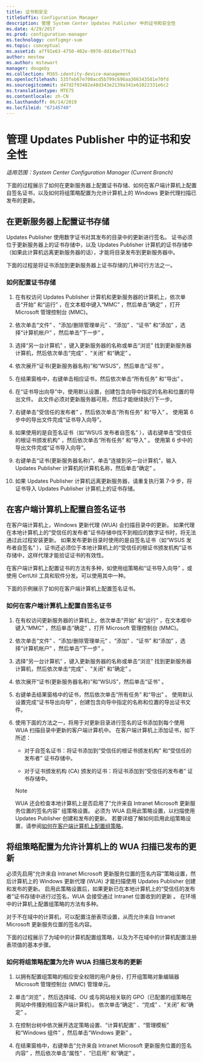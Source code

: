 ```yaml
---
title: 证书和安全
titleSuffix: Configuration Manager
description: 管理 System Center Updates Publisher 中的证书和安全性
ms.date: 4/29/2017
ms.prod: configuration-manager
ms.technology: configmgr-sum
ms.topic: conceptual
ms.assetid: a7f91e63-4750-402e-9970-dd14be7f76a3
author: mestew
ms.author: mstewart
manager: dougeby
ms.collection: M365-identity-device-management
ms.openlocfilehash: 535feb67e700acd5b799c696aa366343581e70fd
ms.sourcegitcommit: d47d2f03482e48d343e2139a341e61022331e6c2
ms.translationtype: MTE75
ms.contentlocale: zh-CN
ms.lasthandoff: 06/14/2019
ms.locfileid: "67145740"
---
```

# <a name="manage-certificates-and-security-for-updates-publisher"></a>管理 Updates Publisher 中的证书和安全性

*适用范围：System Center Configuration Manager (Current Branch)*

下面的过程展示了如何在更新服务器上配置证书存储、如何在客户端计算机上配置自签名证书，以及如何将组策略配置为允许计算机上的 Windows 更新代理扫描已发布的更新。

## <a name="configure-the-certificate-store-on-the-update-server"></a>在更新服务器上配置证书存储
 Updates Publisher 使用数字证书对其发布的目录中的更新进行签名。 证书必须位于更新服务器上的证书存储中，以及 Updates Publisher 计算机的证书存储中（如果此计算机远离更新服务器的话），才能将目录发布到更新服务器中。

下面的过程是将证书添加到更新服务器上证书存储的几种可行方法之一。

### <a name="to-configure-the-certificate-store"></a>如何配置证书存储
1.  在有权访问 Updates Publisher 计算机和更新服务器的计算机上，依次单击“开始”  和“运行”  ，在文本框中键入“MMC”  ，然后单击“确定”  ，打开 Microsoft 管理控制台 (MMC)。

2.  依次单击“文件”  、“添加/删除管理单元”  、“添加”  、“证书”  和“添加”  ，选择“计算机帐户”  ，然后单击“下一步”  。

3.  选择“另一台计算机”  ，键入更新服务器的名称或单击“浏览”  找到更新服务器计算机，然后依次单击“完成”  、“关闭”  和“确定”  。

4.  依次展开“证书(更新服务器名称)”和“WSUS”，然后单击“证书”     。

5.  在结果窗格中，右键单击相应证书，然后依次单击“所有任务”  和“导出”  。

6.  在“证书导出向导”中，使用默认设置，创建包含向导中指定的名称和位置的导出文件。 此文件必须对更新服务器可用，然后才能继续执行下一步。

7.  右键单击“受信任的发布者”  ，然后依次单击“所有任务”  和“导入”  。 使用第 6 步中的导出文件完成“证书导入向导”。

8.  如果使用的是自签名证书（如“WSUS 发布者自签名”  ），请右键单击“受信任的根证书颁发机构”  ，然后依次单击“所有任务”  和“导入”  。 使用第 6 步中的导出文件完成“证书导入向导”。

9.  右键单击“证书(更新服务器名称)”，单击“连接到另一台计算机”，输入 Updates Publisher 计算机的计算机名称，然后单击“确定”     。

10. 如果 Updates Publisher 计算机远离更新服务器，请重复执行第 7-9 步，将证书导入 Updates Publisher 计算机上的证书存储。



## <a name="configure-a-self-signing-certificate-on-client-computers"></a>在客户端计算机上配置自签名证书
在客户端计算机上，Windows 更新代理 (WUA) 会扫描目录中的更新。 如果代理在本地计算机上的“受信任的发布者”证书存储中找不到相应的数字证书时，将无法通过此过程安装更新。 如果发布更新目录时使用的是自签名证书（如“WSUS 发布者自签名”  ），证书还必须位于本地计算机上的“受信任的根证书颁发机构”证书存储中，这样代理才能验证证书的有效性。

在客户端计算机上配置证书的方法有多种，如使用组策略和“证书导入向导”  ，或使用 CertUtil 工具和软件分发。可以使用其中一种。

下面的示例展示了如何在客户端计算机上配置签名证书。

### <a name="to-configure-a-self-signing-certificate-on-client-computers"></a>如何在客户端计算机上配置自签名证书
1. 在有权访问更新服务器的计算机上，依次单击“开始”  和“运行”  ，在文本框中键入“MMC”  ，然后单击“确定”  ，打开 Microsoft 管理控制台 (MMC)。

2. 依次单击“文件”  、“添加/删除管理单元”  、“添加”  、“证书”  和“添加”  ，选择“计算机帐户”  ，然后单击“下一步”  。

3. 选择“另一台计算机”  ，键入更新服务器的名称或单击“浏览”  找到更新服务器计算机，然后依次单击“完成”  、“关闭”  和“确定”  。

4. 依次展开“证书(更新服务器名称)”和“WSUS”，然后单击“证书”     。

5. 右键单击结果窗格中的证书，然后依次单击“所有任务”  和“导出”  。 使用默认设置完成“证书导出向导”  ，创建包含向导中指定的名称和位置的导出证书文件。

6. 使用下面的方法之一，将用于对更新目录进行签名的证书添加到每个使用 WUA 扫描目录中更新的客户端计算机中。 在客户端计算机上添加证书，如下所述：

   -   对于自签名证书：将证书添加到“受信任的根证书颁发机构”  和“受信任的发布者”  证书存储中。

   -   对于证书颁发机构 (CA) 颁发的证书：将证书添加到“受信任的发布者”  证书存储中。

   > [!NOTE]
   > WUA 还会检查本地计算机上是否启用了“允许来自 Intranet Microsoft 更新服务位置的签名内容”  组策略设置。 必须为 WUA 启用此策略设置，以扫描使用 Updates Publisher 创建和发布的更新。 若要详细了解如何启用此组策略设置，请参阅[如何在客户端计算机上配置组策略](https://docs.microsoft.com/en-us/previous-versions/bb530967(v=technet.10))。



## <a name="configuring-group-policy-to-allow-wuaon-computers-to-scan-for-published-updates"></a>将组策略配置为允许计算机上的 WUA 扫描已发布的更新
必须先启用“允许来自 Intranet Microsoft 更新服务位置的签名内容”策略设置，然后计算机上的 Windows 更新代理 (WUA) 才能扫描使用 Updates Publisher 创建和发布的更新。 启用此策略设置后，如果更新已在本地计算机上的“受信任的发布者”证书存储中进行过签名，WUA 会接受通过 Intranet 位置收到的更新  。 在环境中的计算机上配置组策略的方法有多种。

对于不在域中的计算机，可以配置注册表项设置，从而允许来自 Intranet Microsoft 更新服务位置的签名内容。

下面的过程展示了为域中的计算机配置组策略，以及为不在域中的计算机配置注册表项值的基本步骤。

### <a name="to-configure-group-policy-to-allow-wua-to-scan-for-published-updates"></a>如何将组策略配置为允许 WUA 扫描已发布的更新
1.  以拥有配置组策略的相应安全权限的用户身份，打开组策略对象编辑器 Microsoft 管理控制台 (MMC) 管理单元。

2.  单击“浏览”  ，然后选择域、OU 或与网站相关联的 GPO（已配置的组策略在网站中传播到相应客户端计算机）。 依次单击“确定”  、“完成”  、“关闭”  和“确定”  。

3.  在控制台树中依次展开选定策略设置、“计算机配置”  、“管理模板”  和“Windows 组件”  ，然后单击“Windows 更新”  。

4.  在结果窗格中，右键单击“允许来自 Intranet Microsoft 更新服务位置的签名内容”  ，然后依次单击“属性”  、“已启用”  和“确定”  。
